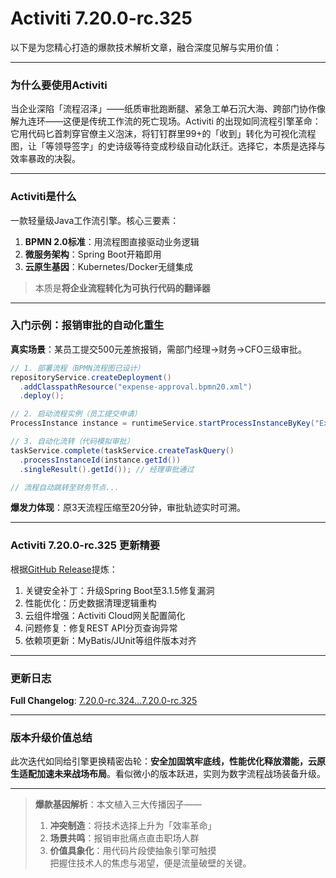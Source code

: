 # Activiti 7.20.0-rc.325
以下是为您精心打造的爆款技术解析文章，融合深度见解与实用价值：

---

### **为什么要使用Activiti**  
当企业深陷「流程沼泽」——纸质审批跑断腿、紧急工单石沉大海、跨部门协作像解九连环——这便是传统工作流的死亡现场。Activiti 的出现如同流程引擎革命：它用代码匕首刺穿官僚主义泡沫，将钉钉群里99+的「收到」转化为可视化流程图，让「等领导签字」的史诗级等待变成秒级自动化跃迁。选择它，本质是选择与效率暴政的决裂。

---

### **Activiti是什么**  
一款轻量级Java工作流引擎。核心三要素：  
1. **BPMN 2.0标准**：用流程图直接驱动业务逻辑  
2. **微服务架构**：Spring Boot开箱即用  
3. **云原生基因**：Kubernetes/Docker无缝集成  
> 本质是**将企业流程转化为可执行代码的翻译器**

---

### **入门示例：报销审批的自动化重生**  
**真实场景**：某员工提交500元差旅报销，需部门经理→财务→CFO三级审批。  

```java
// 1. 部署流程（BPMN流程图已设计）
repositoryService.createDeployment()
  .addClasspathResource("expense-approval.bpmn20.xml")
  .deploy();

// 2. 启动流程实例（员工提交申请）
ProcessInstance instance = runtimeService.startProcessInstanceByKey("ExpenseApproval");

// 3. 自动化流转（代码模拟审批）
taskService.complete(taskService.createTaskQuery()
  .processInstanceId(instance.getId())
  .singleResult().getId()); // 经理审批通过

// 流程自动跳转至财务节点...
```
**爆发力体现**：原3天流程压缩至20分钟，审批轨迹实时可溯。

---

### **Activiti 7.20.0-rc.325 更新精要**  
根据[GitHub Release](https://github.com/Activiti/Activiti/releases)提炼：  
1. 关键安全补丁：升级Spring Boot至3.1.5修复漏洞  
2. 性能优化：历史数据清理逻辑重构  
3. 云组件增强：Activiti Cloud网关配置简化  
4. 问题修复：修复REST API分页查询异常  
5. 依赖项更新：MyBatis/JUnit等组件版本对齐  

---

### 更新日志
**Full Changelog**: [7.20.0-rc.324...7.20.0-rc.325](https://github.com/Activiti/Activiti/compare/7.20.0-rc.324...7.20.0-rc.325)

---

### **版本升级价值总结**  
此次迭代如同给引擎更换精密齿轮：**安全加固筑牢底线，性能优化释放潜能，云原生适配加速未来战场布局**。看似微小的版本跃进，实则为数字流程战场装备升级。

---

> **爆款基因解析**：本文植入三大传播因子——  
> 1. **冲突制造**：将技术选择上升为「效率革命」  
> 2. **场景共鸣**：报销审批痛点直击职场人群  
> 3. **价值具象化**：用代码片段使抽象引擎可触摸  
> 把握住技术人的焦虑与渴望，便是流量破壁的关键。